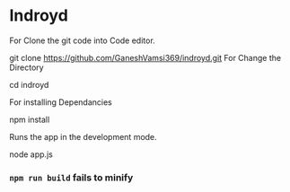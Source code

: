 # Indroyd

For Clone the git code into Code editor.

git clone https://github.com/GaneshVamsi369/indroyd.git
For Change the Directory

cd indroyd


For installing Dependancies

npm install


Runs the app in the development mode.

node app.js

### `npm run build` fails to minify


